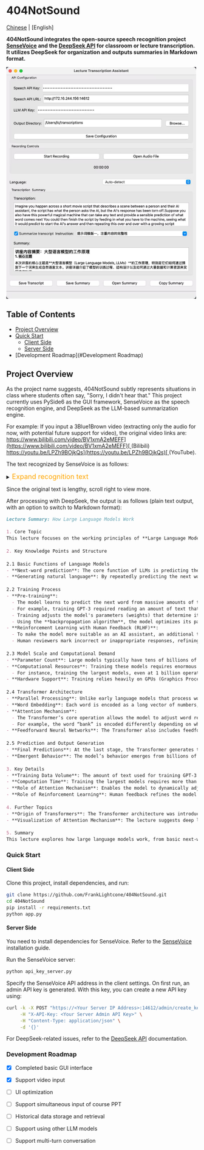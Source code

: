 # 404NotSound

&#x20;

[Chinese](./docs/README.zh-CN.md) | [English]

**404NotSound integrates the open-source speech recognition project ********************[SenseVoice](https://github.com/FunAudioLLM/SenseVoice)******************** and the ********************[DeepSeek API](https://api-docs.deepseek.com/)******************** for classroom or lecture transcription. It utilizes DeepSeek for organization and outputs summaries in Markdown format.**

[//]: # (![img_1.png]&#40;./docs/img_1.png&#41;)
 <img src="./docs/img_1.png" width = "500" height = "610" alt="overview" align=center />

## Table of Contents

- [Project Overview](#project-overview)
- [Quick Start](#quick-start)
  - [Client Side](#client-side)
  - [Server Side](#server-side)
- [Development Roadmap](#Development Roadmap)

## Project Overview

As the project name suggests, 404NotSound subtly represents situations in class where students often say, "Sorry, I didn't hear that." This project currently uses PySide6 as the GUI framework, SenseVoice as the speech recognition engine, and DeepSeek as the LLM-based summarization engine.

For example:
If you input a 3Blue1Brown video (extracting only the audio for now, with potential future support for video), the original video links are:
[https://www.bilibili.com/video/BV1xmA2eMEFF](https://www.bilibili.com/video/BV1xmA2eMEFF)[ ](https://www.bilibili.com/video/BV1xmA2eMEFF)(Bilibili)
[https://youtu.be/LPZh9BOjkQs](https://youtu.be/LPZh9BOjkQs)[ ](https://youtu.be/LPZh9BOjkQs)(YouTube).

The text recognized by SenseVoice is as follows:

<details> 
<summary><font size="4" color="orange">Expand recognition text</font></summary> 
<pre><code class="text-xl">Imagine you happen across a short movie script that describes a scene between a person and their AI assistant,
the script has what the person asks the AI, but the AI's response has been torn off.
Suppose you also have this powerful magical machine that can take any text and provide
a sensible prediction of what word comes next You could then finish the script by
feeding in what you have to the machine, seeing what it would predict to start
the AI's answer and then repeating this over and over with a growing script completing
the dialogue When you interact with a chatbot, this is exactly what's happening a large
language model is a sophisticated mathematical function that predicts what word comes
next for any piece.🎼of text instead of predicting one word with certainty, though, what
it does is assign a probability to all possible next words to build a chatbot What you do
is lay out some text that describes an interaction between a user and a hypothetical AI assistant
you add on whatever the user types in as the first part of that interaction and then you have the
model repeatedly predict the next word that such a hypothetical AI assistant would say in response
and that's what's presented to the user in doing,The output tends to look a lot more natural if
you allow it to select less likely words along the way at random, so what this means is even though
the model itself is deterministic, a given prompt typically gives a different answer each time it's
run.Models learn how to make these predictions by processing an enormous amount of text typically
pulled from the internet for a standard human to read the amount of text that was used to train GPT3,
for example, if they read nonstop 24/7, it would take over 2,600 years, larger models since then train
on much, much more.You can think of training a little bit like tuning the dials on a big machine, the
way that a language model behaves is entirely determined by these many different continuous values,
usually called parameters or weights.🎼Changing those parameters will change the probabilities that
the model gives for the next word on a given input, what puts the large in large language model is 
how they can have hundreds of billions of these parameters.No human ever deliberately sets those
parameters, instead they begin at random, meaning the model just outputs gibberish, but they are
repeatedly refined based on many example pieces of text.One of these training examples could be just
a handful of words, or it could be thousands, but in either case, the way this works is to pass in all
but the last word from that example into the model and compare the prediction that it makes with the
true last word from the example, an algorithm called back propagation is used to tweak all of the
parameters in such a way that it makes the model a little more likely to choose the true last word and
a little less likely to choose all the others.When you do this for many, many trillions of examples, not
only does the model start to give more accurate predictions on the training data, but it also starts to
make more reasonable predictions on text that it's never seen before.Given the huge number of parameters
and the enormous amount of training data, the scale of computation involved in training a large language
model is mind boggling.To illustrate, imagine that you could perform 1 billion editions and multiplications
every single second, how long do you think that it would take for you to do all of the operations involved
in training the largest language models?Do you think it would take a year, maybe something like 10,000
years, The answer is actually much more than that it's well over 100 million years.This is only part of
the story though This whole process is called pre-training The goal of auto completinglet a random passage
of text from the internet is very different from the goal of being a good AI assistant, to address this
chatbots undergo another type of training just as important called reinforcement learning with human feedback Workers flag unhelpful or problematic predictions and their corrections further change the model's parameters, making them more likely to give predictions that users prefer.Looking back at the pretraining though, this staggering amount of computation is only made possible by using special computer chips that are optimized for running many, many operations in parallel known as GPUs. However, not all language models can be easily parallelzed prior to 2017 Most language models would process text one word at a time, but then a team of researchers at Google introduced a new model known as the Transformer.Yeah.🎼Transformers don't read text from the start to the finish They soak it all in at once in parallel The very first step inside a transformer and most other language models for that matter is to associate each word with a long list of numbers The reason for this is that the training process only works with continuous values so you have to somehow encode language using numbers and each of these list of numbers may somehow encode the meaning of the corresponding word What makes transformers unique is their rely.On a special operation known asten.This operation gives all of these lists of numbers a chance to talk to one another and refine the meanings that they encode based on the context around, all done in parallel For example, the numbers encoding the word bank might be changed based on the context surrounding it to somehow encode the more specific notion of a river bank.Transformers typically also include a second type of operation known as a feed forwardward neural network, and this gives the model extra capacity to store more patterns about language learned during training.All of this data repeatedly flows through many different iterations of these two fundamental operations, and as it does so, the hope is that each list of numbers is enriched to encode whatever information might be needed to make an accurate prediction of what word follows in the passage.Yeah.At the end, one final function is performed on the last vector in this sequence, which now has had a chance to be influenced by all the other context from the input text, as well as everything the model learned during training to produce a prediction of the next word again, the model's prediction looks like a probability for every possible next word.🎼Yeah.Although researchers design the framework for how each of these steps work, it's important to understand that the specific behavior is an emergent phenomenon based on how those hundreds of billions of parameters are tuned during training. This makes it incredibly challenging to determine why the model makes the exact predictions that it does What you can see is that when you use large language model predictions to autocomplete a prompt. The words that it generates are uncannily fluent, fascinating and.Even useful.🎼If you're a new viewer and you're curious about more details on how transformers and attention work Boy do I have some material for you One option is to jump into a series I made about deep learning where we visualize and motivate the details of attention and all the other steps in a transformer but also on my second channel I just posted a talk that I gave a couple months ago about this topic for the company T and G in Munich Sometimes I actually prefer the content that I make as a casual talk rather than a produced video, but I leave it up to you which one of,Fel like the better follow on.</code>
</pre> </details>

Since the original text is lengthy, scroll right to view more.

After processing with DeepSeek, the output is as follows (plain text output, with an option to switch to Markdown format):

```markdown
Lecture Summary: How Large Language Models Work

1. Core Topic
This lecture focuses on the working principles of **Large Language Models (LLMs)**, particularly how they generate natural language text by predicting the next word. It details the model training process, structural design, and the extensive data and computational resources required.

2. Key Knowledge Points and Structure

2.1 Basic Functions of Language Models
- **Next-word prediction**: The core function of LLMs is predicting the next word in a given text. Instead of deterministically choosing a word, they assign probabilities to all possible words.
- **Generating natural language**: By repeatedly predicting the next word, the model generates coherent text or dialogue. To ensure natural output, models sometimes select lower-probability words randomly.

2.2 Training Process
- **Pre-training**:
  - The model learns to predict the next word from massive amounts of text (usually sourced from the internet).
  - For example, training GPT-3 required reading an amount of text that would take a human over 2,600 years to finish at a continuous reading pace.
  - Training adjusts the model's parameters (weights) that determine its behavior.
  - Using the **backpropagation algorithm**, the model optimizes its parameters iteratively for better predictions.
- **Reinforcement Learning with Human Feedback (RLHF)**:
  - To make the model more suitable as an AI assistant, an additional training phase involves human feedback.
  - Human reviewers mark incorrect or inappropriate responses, refining the model’s outputs.

2.3 Model Scale and Computational Demand
- **Parameter Count**: Large models typically have tens of billions of parameters that continuously adjust during training.
- **Computational Resources**: Training these models requires enormous computing power.
  - For instance, training the largest models, even at 1 billion operations per second, would take over 100 million years.
- **Hardware Support**: Training relies heavily on GPUs (Graphics Processing Units), which can handle massive parallel computations.

2.4 Transformer Architecture
- **Parallel Processing**: Unlike early language models that process words sequentially, Transformer models process entire text sequences simultaneously.
- **Word Embedding**: Each word is encoded as a long vector of numbers, which is fine-tuned during training to capture semantic meaning.
- **Attention Mechanism**:
  - The Transformer’s core operation allows the model to adjust word representations dynamically based on context.
  - For example, the word “bank” is encoded differently depending on whether the context is “river bank” or “bank account.”
- **Feedforward Neural Networks**: The Transformer also includes feedforward networks to store complex language patterns.

2.5 Prediction and Output Generation
- **Final Predictions**: At the last stage, the Transformer generates the next-word probability distribution based on its training data.
- **Emergent Behavior**: The model’s behavior emerges from billions of parameter adjustments, making it difficult for researchers to fully interpret its reasoning process.

3. Key Details
- **Training Data Volume**: The amount of text used for training GPT-3 equals a human reading for 2,600 years.
- **Computation Time**: Training the largest models requires more than 100 million years (assuming 1 billion operations per second).
- **Role of Attention Mechanism**: Enables the model to dynamically adjust word meanings based on context.
- **Role of Reinforcement Learning**: Human feedback refines the model to generate more user-friendly responses.

4. Further Topics
- **Origin of Transformers**: The Transformer architecture was introduced by Google in 2017 and revolutionized language model training.
- **Visualization of Attention Mechanism**: The lecture suggests deep learning videos to further explore attention mechanisms.

5. Summary
This lecture explores how large language models work, from basic next-word prediction to complex training processes and Transformer architecture design. By leveraging vast data and computational resources, these models generate natural-sounding text, though their behavior remains an emergent phenomenon that is not entirely understood.
```

### Quick Start

#### Client Side

Clone this project, install dependencies, and run:

```bash
git clone https://github.com/FrankLightcone/404NotSound.git
cd 404NotSound
pip install -r requirements.txt
python app.py
```

#### Server Side

You need to install dependencies for SenseVoice. Refer to the [SenseVoice](https://github.com/FunAudioLLM/SenseVoice)[ ](https://github.com/FunAudioLLM/SenseVoice)installation guide.

Run the SenseVoice server:

```bash
python api_key_server.py
```

Specify the SenseVoice API address in the client settings. On first run, an admin API key is generated. With this key, you can create a new API key using\:

```bash
curl -k -X POST "https://<Your Server IP Address>:14612/admin/create_key" \
     -H "X-API-Key: <Your Server Admin API Key>" \
     -H "Content-Type: application/json" \
     -d '{}'
```

For DeepSeek-related issues, refer to the [DeepSeek API](https://api-docs.deepseek.com/) documentation.

### Development Roadmap

- [x] Completed basic GUI interface
- [x] Support video input
- [ ] UI optimization
- [ ] Support simultaneous input of course PPT
- [ ] Historical data storage and retrieval
- [ ] Support using other LLM models
- [ ] Support multi-turn conversation

